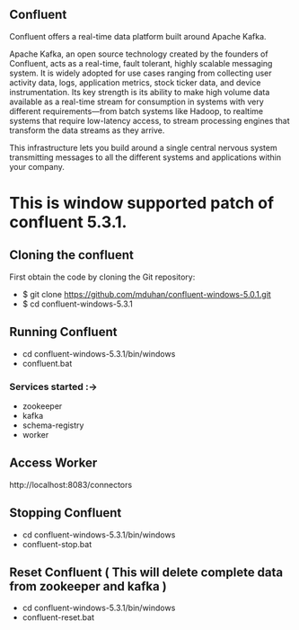 Confluent
---------

Confluent offers a real-time data platform built around Apache Kafka.

Apache Kafka, an open source technology created by the founders of Confluent,
acts as a real-time, fault tolerant, highly scalable messaging system. It is
widely adopted for use cases ranging from collecting user activity data, logs,
application metrics, stock ticker data, and device instrumentation. Its key
strength is its ability to make high volume data available as a real-time stream
for consumption in systems with very different requirements—from batch systems
like Hadoop, to realtime systems that require low-latency access, to stream
processing engines that transform the data streams as they arrive.

This infrastructure lets you build around a single central nervous system
transmitting messages to all the different systems and applications within your
company.

# This is window supported patch of confluent 5.3.1.

## Cloning the confluent

First obtain the code by cloning the Git repository:

- $ git clone https://github.com/mduhan/confluent-windows-5.0.1.git
- $ cd confluent-windows-5.3.1


## Running Confluent

- cd confluent-windows-5.3.1/bin/windows
- confluent.bat

### Services started :->

- zookeeper
- kafka
- schema-registry
- worker

## Access Worker
  
  http://localhost:8083/connectors

## Stopping Confluent

- cd confluent-windows-5.3.1/bin/windows
- confluent-stop.bat

## Reset Confluent ( This will delete complete data from zookeeper and kafka )

- cd confluent-windows-5.3.1/bin/windows
- confluent-reset.bat


